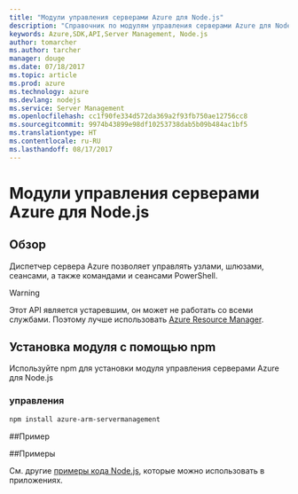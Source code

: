 ```yaml
---
title: "Модули управления серверами Azure для Node.js"
description: "Справочник по модулям управления серверами Azure для Node.js"
keywords: Azure,SDK,API,Server Management, Node.js
author: tomarcher
ms.author: tarcher
manager: douge
ms.date: 07/18/2017
ms.topic: article
ms.prod: azure
ms.technology: azure
ms.devlang: nodejs
ms.service: Server Management
ms.openlocfilehash: cc1f90fe334d572da369a2f93fb750ae12756cc8
ms.sourcegitcommit: 9974b43899e98df10253738dab5b09b484ac1bf5
ms.translationtype: HT
ms.contentlocale: ru-RU
ms.lasthandoff: 08/17/2017
---
```

# <a name="azure-server-management-modules-for-nodejs"></a>Модули управления серверами Azure для Node.js

## <a name="overview"></a>Обзор

Диспетчер сервера Azure позволяет управлять узлами, шлюзами, сеансами, а также командами и сеансами PowerShell.

> [!WARNING]
> Этот API является устаревшим, он может не работать со всеми службами. Поэтому лучше использовать [Azure Resource Manager](/nodejs/api/overview/azure/resources).

## <a name="install-the-module-with-npm"></a>Установка модуля с помощью npm

Используйте npm для установки модуля управления серверами Azure для Node.js

### <a name="management"></a>управления

```bash
npm install azure-arm-servermanagement
```

##<a name="example"></a>Пример

##<a name="samples"></a>Примеры

См. другие [примеры кода Node.js](https://azure.microsoft.com/resources/samples/?platform=nodejs), которые можно использовать в приложениях.